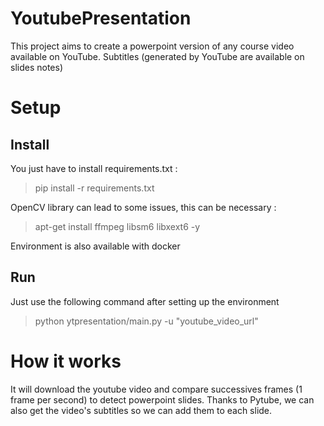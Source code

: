 # YoutubePresentation
This project aims to create a powerpoint version of any course video available on YouTube. Subtitles (generated by YouTube are available on slides notes)

# Setup
## Install
You just have to install requirements.txt :
> pip install -r requirements.txt 

OpenCV library can lead to some issues, this can be necessary : 
> apt-get install ffmpeg libsm6 libxext6  -y 

Environment is also available with docker

## Run 
Just use the following command after setting up the environment 
> python ytpresentation/main.py -u "youtube_video_url"

# How it works
It will download the youtube video and compare successives frames (1 frame per second) to detect powerpoint slides.
Thanks to Pytube, we can also get the video's subtitles so we can add them to each slide. 
